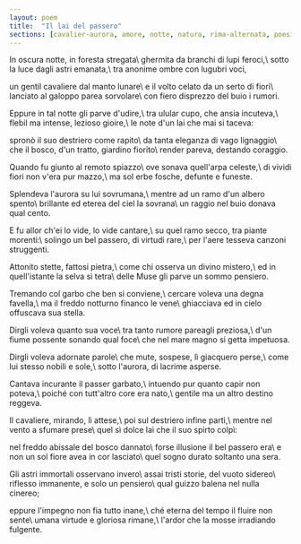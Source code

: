 ```yaml
---
layout: poem
title:  "Il lai del passero"
sections: [cavalier-aurora, amore, notte, natura, rima-alternata, poesie, italiano]
---
```


In oscura notte, in foresta stregata\\
ghermita da branchi di lupi feroci,\\
sotto la luce dagli astri emanata,\\
tra anonime ombre con lugubri voci,

un gentil cavaliere dal manto lunare\\
e il volto celato da un serto di fiori\\
lanciato al galoppo parea sorvolare\\
con fiero disprezzo del buio i rumori.

Eppure in tal notte gli parve d'udire,\\
tra ulular cupo, che ansia incuteva,\\
flebil ma intense, lezioso gioire,\\
le note d'un lai che mai si taceva:

spronò il suo destriero come rapito\\
da tanta eleganza di vago lignaggio\\
che il bosco, d'un tratto, giardino fiorito\\
render pareva, destando coraggio.

Quando fu giunto al remoto spiazzo\\
ove sonava quell'arpa celeste,\\
di vividi fiori non v'era pur mazzo,\\
ma sol erbe fosche, defunte e funeste.

Splendeva l'aurora su lui sovrumana,\\
mentre ad un ramo d'un albero spento\\
brillante ed eterea del ciel la sovrana\\
un raggio nel buio donava qual cento.

E fu allor ch'ei lo vide, lo vide cantare,\\
su quel ramo secco, tra piante morenti:\\
solingo un bel passero, di virtudi rare,\\
per l'aere tesseva canzoni struggenti.

Attonito stette, fattosi pietra,\\
come chi osserva un divino mistero,\\
ed in quell'istante la selva sì tetra\\
delle Muse gli parve un sommo pensiero.

Tremando col garbo che ben si conviene,\\
cercare voleva una degna favella,\\
ma il freddo notturno financo le vene\\
ghiacciava ed in cielo offuscava sua stella.

Dirgli voleva quanto sua voce\\
tra tanto rumore pareagli preziosa,\\
d'un fiume possente sonando qual foce\\
che nel mare magno si getta impetuosa.

Dirgli voleva adornate parole\\
che mute, sospese, lì giacquero perse,\\
come lui stesso nobili e sole,\\
sotto l'aurora, di lacrime asperse.

Cantava incurante il passer garbato,\\
intuendo pur quanto capir non poteva,\\
poiché con tutt'altro core era nato,\\
gentile ma un altro destino reggeva.

Il cavaliere, mirando, lì attese,\\
poi sul destriero infine partì,\\
mentre nel vento a sfumare prese\\
quel sì dolce lai che il suo spirto colpì:

nel freddo abissale del bosco dannato\\
forse illusione il bel passero era\\
e non un sol fiore avea in cor lasciato\\
quel sogno durato soltanto una sera.

Gli astri immortali osservano invero\\
assai tristi storie, del vuoto sidereo\\
riflesso immanente, e solo un pensiero\\
qual guizzo balena nel nulla cinereo;

eppure l'impegno non fia tutto inane,\\
ché eterna del tempo il fluire non sente\\
umana virtude e gloriosa rimane,\\
l'ardor che la mosse irradiando fulgente.
